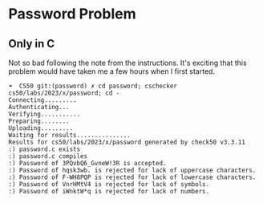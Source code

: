 # Password Problem

## Only in C

Not so bad following the note from the instructions. It's exciting that this
problem would have taken me a few hours when I first started.

```
➜  CS50 git:(password) ✗ cd password; cschecker cs50/labs/2023/x/password; cd -
Connecting.........
Authenticating...
Verifying...........
Preparing........
Uploading.........
Waiting for results...............
Results for cs50/labs/2023/x/password generated by check50 v3.3.11
:) password.c exists
:) password.c compiles
:) Password of 3PQvbQ6_GvneW!3R is accepted.
:) Password of hqsk3wb. is rejected for lack of uppercase characters.
:) Password of F-WH8PQP is rejected for lack of lowercase characters.
:) Password of VnrHMtV4 is rejected for lack of symbols.
:) Password of iWnktW*q is rejected for lack of numbers.
```
